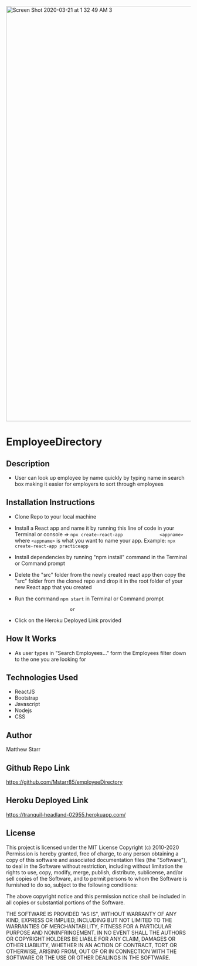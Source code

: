 <img width="1130" alt="Screen Shot 2020-03-21 at 1 32 49 AM 3" src="https://user-images.githubusercontent.com/53281244/77220180-f9ef9480-6b13-11ea-9854-acc5e1e99fbe.png">

# EmployeeDirectory

## Description

 * User can look up employee by name quickly by typing name in search box making it easier for employers to sort through          employees

## Installation Instructions

 * Clone Repo to your local machine

 * Install a React app and name it by running this line of code in your Terminal or console => `npx create-react-app              <appname>` where `<appname>` is what you want to name your app. Example: `npx create-react-app practiceapp`
 
 * Install dependencies by running "npm install" command in the Terminal or Command prompt
 
 * Delete the "src" folder from the newly created react app then copy the "src" folder from the cloned repo and drop it in the    root folder of  your new React app that you created
 
 * Run the command `npm start` in Terminal or Command prompt
 
                            or

 *  Click on the Heroku Deployed Link provided

## How It Works

 * As user types in "Search Employees..." form the Employees filter down to the one you are looking for 

## Technologies Used

 * ReactJS
 * Bootstrap
 * Javascript
 * Nodejs
 * CSS

## Author
Matthew Starr

## Github Repo Link

https://github.com/Mstarr85/employeeDirectory

## Heroku Deployed Link

https://tranquil-headland-02955.herokuapp.com/

## License

This project is licensed under the MIT License Copyright (c) 2010-2020 Permission is hereby granted, free of charge, to any person obtaining a copy of this software and associated documentation files (the "Software"), to deal in the Software without restriction, including without limitation the rights to use, copy, modify, merge, publish, distribute, sublicense, and/or sell copies of the Software, and to permit persons to whom the Software is furnished to do so, subject to the following conditions:

The above copyright notice and this permission notice shall be included in all copies or substantial portions of the Software.

THE SOFTWARE IS PROVIDED "AS IS", WITHOUT WARRANTY OF ANY KIND, EXPRESS OR IMPLIED, INCLUDING BUT NOT LIMITED TO THE WARRANTIES OF MERCHANTABILITY, FITNESS FOR A PARTICULAR PURPOSE AND NONINFRINGEMENT. IN NO EVENT SHALL THE AUTHORS OR COPYRIGHT HOLDERS BE LIABLE FOR ANY CLAIM, DAMAGES OR OTHER LIABILITY, WHETHER IN AN ACTION OF CONTRACT, TORT OR OTHERWISE, ARISING FROM, OUT OF OR IN CONNECTION WITH THE SOFTWARE OR THE USE OR OTHER DEALINGS IN THE SOFTWARE.


    
